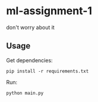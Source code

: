 # ml-assignment-1

don't worry about it

## Usage

Get dependencies:

    pip install -r requirements.txt

Run:

	python main.py
